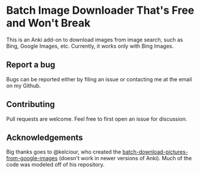 # Batch Image Downloader That's Free and Won't Break

This is an Anki add-on to download images from image search, such as Bing,
Google Images, etc. Currently, it works only with Bing Images.

## Report a bug
Bugs can be reported either by filing an issue or contacting me at the email on my Github.

## Contributing
Pull requests are welcome. Feel free to first open an issue for discussion.

## Acknowledgements
Big thanks goes to @kelciour, who created the
[batch-download-pictures-from-google-images](https://github.com/kelciour/batch-download-pictures-from-google-images)
(doesn't work in newer versions of Anki). Much of the code was modeled off of
his repository.


